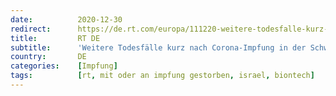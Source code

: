 ```yaml
---
date:          2020-12-30
redirect:      https://de.rt.com/europa/111220-weitere-todesfalle-kurz-nach-corona/
title:         RT DE
subtitle:      'Weitere Todesfälle kurz nach Corona-Impfung in der Schweiz und in Israel'
country:       DE
categories:    [Impfung]
tags:          [rt, mit oder an impfung gestorben, israel, biontech]
---
```

